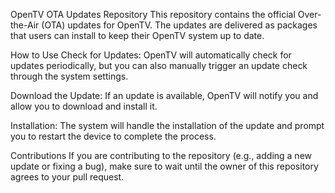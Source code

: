 OpenTV OTA Updates Repository
This repository contains the official Over-the-Air (OTA) updates for OpenTV. The updates are delivered as packages that users can install to keep their OpenTV system up to date.

How to Use
Check for Updates:
OpenTV will automatically check for updates periodically, but you can also manually trigger an update check through the system settings.

Download the Update:
If an update is available, OpenTV will notify you and allow you to download and install it.

Installation:
The system will handle the installation of the update and prompt you to restart the device to complete the process.

Contributions
If you are contributing to the repository (e.g., adding a new update or fixing a bug), make sure to wait until the owner of this repository agrees to your pull request.

